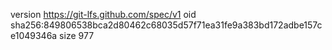 version https://git-lfs.github.com/spec/v1
oid sha256:849806538bca2d80462c68035d57f71ea31fe9a383bd172adbe157ce1049346a
size 977
